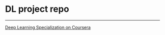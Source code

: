 # DL project repo
------
[Deep Learning Specialization on Coursera](https://www.coursera.org/specializations/deep-learning)
